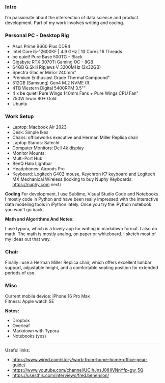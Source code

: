 ### Intro

I’m passionate about the intersection of data science and product development. Part of my work involves writing and coding. 

### Personal PC - Desktop Rig 

- Asus Prime B660 Plus DDR4
- Intel Core i5-12600KF | 4.9 GHz | 10 Cores 16 Threads
- be quiet! Pure Base 500TG - Black
- Gigabyte RTX 3070Ti Gaming OC - 8GB
- 64GB G.Skill Ripjaws V 3200MHz (2x32GB)
- Spectra Glacier Mirror 240mm"
- Premium Enthusiast Grade Thermal Compound"
- 512GB (Samsung) Gen4 M.2 NVME (R
- 4TB Western Digital 5400RPM 3.5\""
- 4 x be quiet! Pure Wings 140mm Fans + Pure Wings CPU Fan"
- 750W Inwin 80+ Gold
- Ubuntu 

### Work Setup

- Laptop: Macbook Air 2023
- Desk: Simple Ikea 
- Chairs: officeworks executive and  Herman Miller Replica chair
- Laptop Stands: Satechi 
- Computer Monitors: Dell 4k display 
- Monitor Mounts: 
- Multi-Port Hub
- BenQ Halo Lightbar
- Headphones: Airpods Pro
- Keyboard: Logitech G402 mouse, Keychron K7 keyboard and Logitech MX Mechanical Wireless (looking to buy Nuphy Keyboards: https://nuphy.com next) 

**Coding**
For development, I use Sublime, Visual Studio Code and Notebooks. I mostly code in Python and have been really impressed with the interactive data modeling tools in iPython lately. Once you try the iPython notebook you won't go back.


**Math and Algorithms And Notes:** 

I use typora, which is a lovely app for writing in markdown format. 
I also do math. The math is mostly analog, on paper or whiteboard. I sketch most of my ideas out that way. 


### Chair 
Finally i use a Herman Miller Replica chair, which offers excellent lumbar support, adjustable height, and a comfortable seating position for extended periods of use. 


### Misc 
Current mobile device: iPhone 16 Pro Max  
Fitness: Apple watch SE 



**Notes:** 
- Dropbox
- Overleaf 
- Markdown with Typora
- Notebooks (yes) 

---


Useful links: 
- https://www.wired.com/story/work-from-home-home-office-gear-guide/
- https://www.youtube.com/channel/UCIhJnsJ0IHlVNnYfp-gw_5Q 
- https://usesthis.com/interviews/fred.benenson/ 

